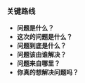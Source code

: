 ### 关键路线

- **问题是什么？**
- **这次的问题是什么？**
- **问题到底是什么？**
- **问题该由谁解决？**
- **问题来自哪里？**
- **你真的想解决问题吗？**

